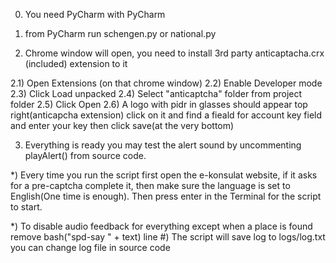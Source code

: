 0) You need PyCharm with PyCharm

1) from PyCharm run schengen.py or national.py 

2) Chrome window will open, you need to install 3rd party anticaptacha.crx (included) extension to it

2.1) Open Extensions (on that chrome window)
2.2) Enable Developer mode
2.3) Click Load unpacked
2.4) Select "anticaptcha" folder from project folder
2.5) Click Open
2.6) A logo with pidr in glasses should appear top right(anticapcha extension) click on it and find a fieald for account key field and enter your key then click save(at the very bottom)

3) Everything is ready you may test the alert sound by uncommenting playAlert() from source code. 


*) Every time you run the script first open the e-konsulat website, if it asks for a pre-captcha complete it, then make sure the language is set to English(One time is enough). Then press enter in the Terminal for the script to start.

*) To disable audio feedback for everything except when a place is found remove bash("spd-say " + text) line
#) The script will save log to logs/log.txt you can change log file in source code


